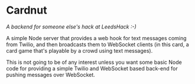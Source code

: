 # Cardnut

*A backend for someone else's hack at LeedsHack :-)*

A simple Node server that provides a web hook for text messages coming from Twilio, and then broadcasts them to WebSocket clients (in this card, a card game that's playable by a crowd using text messages).

This is not going to be of any interest unless you want some basic Node code for providing a simple Twilio and WebSocket based back-end for pushing messages over WebSocket.
